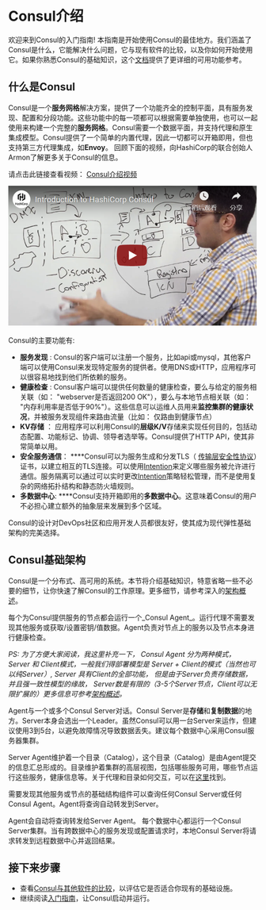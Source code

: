# Consul介绍

欢迎来到Consul的入门指南! 本指南是开始使用Consul的最佳地方。我们涵盖了Consul是什么，它能解决什么问题，它与现有软件的比较，以及你如何开始使用它。如果你熟悉Consul的基础知识，这个[文档](https://www.consul.io/docs)提供了更详细的可用功能参考。

## 什么是Consul

Consul是一个**服务网格**解决方案，提供了一个功能齐全的控制平面，具有服务发现、配置和分段功能。这些功能中的每一项都可以根据需要单独使用，也可以一起使用来构建一个完整的**服务网格**。Consul需要一个数据平面，并支持代理和原生集成模型。Consul提供了一个简单的内置代理，因此一切都可以开箱即用，但也支持第三方代理集成，如**Envoy**。 回顾下面的视频，向HashiCorp的联合创始人Armon了解更多关于Consul的信息。

请点击此链接查看视频：  [Consul介绍视频](https://www.youtube.com/watch?v=mxeMdl0KvBI)

![Consul&#x4ECB;&#x7ECD;&#x89C6;&#x9891;](../.gitbook/assets/image.png)

 Consul的主要功能有:

* **服务发现** : Consul的客户端可以注册一个服务，比如api或mysql，其他客户端可以使用Consul来发现特定服务的提供者。使用DNS或HTTP，应用程序可以很容易地找到他们所依赖的服务。
*  **健康检查** : Consul客户端可以提供任何数量的健康检查，要么与给定的服务相关联（如： "webserver是否返回200 OK"），要么与本地节点相关联（如： "内存利用率是否低于90%"）。这些信息可以运维人员用来**监控集群的健康状况**，并被服务发现组件来路由流量（比如： 仅路由到健康节点）
*  **KV存储** ： 应用程序可以利用Consul的**层级K/V**存储来实现任何目的，包括动态配置、功能标记、协调、领导者选举等。Consul提供了HTTP API，使其非常简单以用。
*  **安全服务通信**： ****Consul可以为服务生成和分发TLS（ [传输层安全性协议](https://baike.baidu.com/item/TLS)）证书，以建立相互的TLS连接。可以使用[Intention](https://www.consul.io/docs/connect/intentions)来定义哪些服务被允许进行通信。服务隔离可以通过可以实时更改[Intention](https://www.consul.io/docs/connect/intentions)策略轻松管理，而不是使用复杂的网络拓扑结构和静态防火墙规则。 
* **多数据中心**: ****Consul支持开箱即用的**多数据中心**。这意味着Consul的用户不必担心建立额外的抽象层来发展到多个区域。 

Consul的设计对DevOps社区和应用开发人员都很友好，使其成为现代弹性基础架构的完美选择。

## Consul基础架构

Consul是一个分布式、高可用的系统。本节将介绍基础知识，特意省略一些不必要的细节，让你快速了解Consul的工作原理。更多细节，请参考深入的[架构概述](https://yushuai-w.gitbook.io/consul/consul-architecture)。 

每个为Consul提供服务的节点都会运行一个_Consul Agent_。运行代理不需要发现其他服务或获取/设置密钥/值数据。Agent负责对节点上的服务以及节点本身进行健康检查。 

_PS: 为了方便大家阅读，我这里补充一下， Consul Agent 分为两种模式， Server 和 Client模式，一般我们得部署模型是 Server + Client的模式（当然也可以纯Server）, Server 具有Client的全部功能， 但是由于Server负责存储数据，并且强一致性模型的缘故， Server数是有限的（3-5个Server节点，Client可以无限扩展的）更多信息可参考_[_架构概述_](https://yushuai-w.gitbook.io/consul/consul-architecture)_。_ 

Agent与一个或多个Consul Server对话。Consul Server是**存储**和**复制数据**的地方。Server本身会选出一个Leader。虽然Consul可以用一台Server来运作，但建议使用3到5台，以避免故障情况导致数据丢失。建议每个数据中心采用Consul服务器集群。

Server Agent维护着一个目录（Catalog），这个目录（Catalog）是由Agent提交的信息汇总形成的。目录维护着集群的高层视图，包括哪些服务可用，哪些节点运行这些服务，健康信息等。关于代理和目录如何交互，可以在[这里](https://yushuai-w.gitbook.io/consul/architecture/anti-entropy)找到。 

需要发现其他服务或节点的基础结构组件可以查询任何Consul Server或任何Consul Agent。Agent将查询自动转发到Server。

Agent会自动将查询转发给Server Agent。 每个数据中心都运行一个Consul Server集群。当有跨数据中心的服务发现或配置请求时，本地Consul Server将请求转发到远程数据中心并返回结果。

## 接下来步骤

* 查看[Consul与其他软件的比较](https://www.consul.io/intro/vs)，以评估它是否适合你现有的基础设施。
* 继续阅读[入门指南](https://learn.hashicorp.com/tutorials/consul/get-started-install)，让Consul启动并运行。

